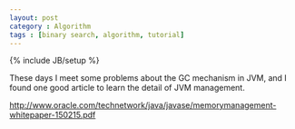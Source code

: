 ```yaml
---
layout: post
category : Algorithm
tags : [binary search, algorithm, tutorial]
---
```

{% include JB/setup %}

These days I meet some problems about the GC mechanism in JVM, and I found one good article to learn the detail of JVM management.

http://www.oracle.com/technetwork/java/javase/memorymanagement-whitepaper-150215.pdf

